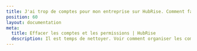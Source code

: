 ```yaml
---
title: J'ai trop de comptes pour mon entreprise sur HubRise. Comment faire un nettoyage ?
position: 60
layout: documentation
meta:
  title: Effacer les comptes et les permissions | HubRise
  description: Il est temps de nettoyer. Voir comment organiser les comptes crées pour votre entreprise sur HubRise. Comment les renommer, les supprimer ou changer des permissions.
---
```

